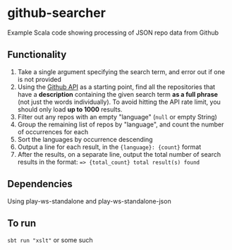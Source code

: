 # github-searcher

Example Scala code showing processing of JSON repo data from Github

## Functionality

  1. Take a single argument specifying the search term, and error out if one is not provided
  2. Using the [Github API](https://developer.github.com/v3/) as a starting point, find all the repositories that have a **description** containing the given search term **as a full phrase** (not just the words individually). To avoid hitting the API rate limit, you should only load **up to 1000** results.
  3. Filter out any repos with an empty "language" (`null` or empty String)
  4. Group the remaining list of repos by "language", and count the number of occurrences for each
  5. Sort the languages by occurrence descending
  6. Output a line for each result, in the `{language}: {count}` format
  7. After the results, on a separate line, output the total number of search results in the format: `=> {total_count} total result(s) found`

## Dependencies

Using play-ws-standalone and play-ws-standalone-json

## To run

`sbt run "xslt"` or some such
